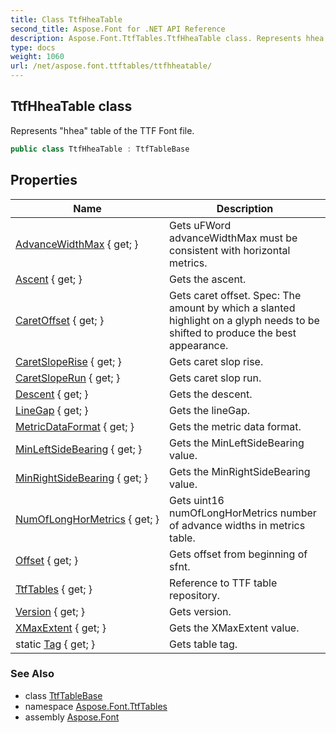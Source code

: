 ```yaml
---
title: Class TtfHheaTable
second_title: Aspose.Font for .NET API Reference
description: Aspose.Font.TtfTables.TtfHheaTable class. Represents hhea table of the TTF Font file
type: docs
weight: 1060
url: /net/aspose.font.ttftables/ttfhheatable/
---
```

## TtfHheaTable class

Represents "hhea" table of the TTF Font file.

```csharp
public class TtfHheaTable : TtfTableBase
```

## Properties

| Name | Description |
| --- | --- |
| [AdvanceWidthMax](../../aspose.font.ttftables/ttfhheatable/advancewidthmax/) { get; } | Gets uFWord advanceWidthMax must be consistent with horizontal metrics. |
| [Ascent](../../aspose.font.ttftables/ttfhheatable/ascent/) { get; } | Gets the ascent. |
| [CaretOffset](../../aspose.font.ttftables/ttfhheatable/caretoffset/) { get; } | Gets caret offset. Spec: The amount by which a slanted highlight on a glyph needs to be shifted to produce the best appearance. |
| [CaretSlopeRise](../../aspose.font.ttftables/ttfhheatable/caretsloperise/) { get; } | Gets caret slop rise. |
| [CaretSlopeRun](../../aspose.font.ttftables/ttfhheatable/caretsloperun/) { get; } | Gets caret slop run. |
| [Descent](../../aspose.font.ttftables/ttfhheatable/descent/) { get; } | Gets the descent. |
| [LineGap](../../aspose.font.ttftables/ttfhheatable/linegap/) { get; } | Gets the lineGap. |
| [MetricDataFormat](../../aspose.font.ttftables/ttfhheatable/metricdataformat/) { get; } | Gets the metric data format. |
| [MinLeftSideBearing](../../aspose.font.ttftables/ttfhheatable/minleftsidebearing/) { get; } | Gets the MinLeftSideBearing value. |
| [MinRightSideBearing](../../aspose.font.ttftables/ttfhheatable/minrightsidebearing/) { get; } | Gets the MinRightSideBearing value. |
| [NumOfLongHorMetrics](../../aspose.font.ttftables/ttfhheatable/numoflonghormetrics/) { get; } | Gets uint16 numOfLongHorMetrics number of advance widths in metrics table. |
| [Offset](../../aspose.font.ttftables/ttftablebase/offset/) { get; } | Gets offset from beginning of sfnt. |
| [TtfTables](../../aspose.font.ttftables/ttftablebase/ttftables/) { get; } | Reference to TTF table repository. |
| [Version](../../aspose.font.ttftables/ttfhheatable/version/) { get; } | Gets version. |
| [XMaxExtent](../../aspose.font.ttftables/ttfhheatable/xmaxextent/) { get; } | Gets the XMaxExtent value. |
| static [Tag](../../aspose.font.ttftables/ttfhheatable/tag/) { get; } | Gets table tag. |

### See Also

* class [TtfTableBase](../ttftablebase/)
* namespace [Aspose.Font.TtfTables](../../aspose.font.ttftables/)
* assembly [Aspose.Font](../../)


